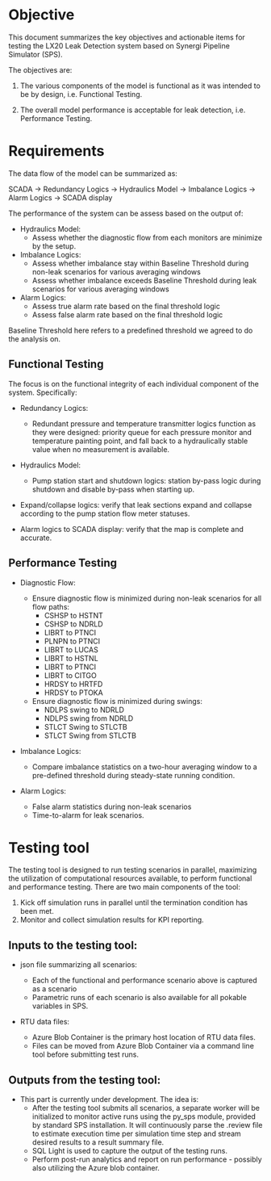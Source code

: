 # Objective

This document summarizes the key objectives and actionable items for testing the LX20 Leak Detection system based on Synergi Pipeline Simulator (SPS).

The objectives are:

1. The various components of the model is functional as it was intended to be by design, i.e. Functional Testing.

2. The overall model performance is acceptable for leak detection, i.e. Performance Testing.

# Requirements

The data flow of the model can be summarized as:

SCADA -> Redundancy Logics -> Hydraulics Model -> Imbalance Logics -> Alarm Logics -> SCADA display

The performance of the system can be assess based on the output of:
- Hydraulics Model:
    - Assess whether the diagnostic flow from each monitors are minimize by the setup.
- Imbalance Logics:
    - Assess whether imbalance stay within Baseline Threshold during non-leak scenarios for various averaging windows
    - Assess whether imbalance exceeds Baseline Threshold during leak scenarios for various averaging windows
- Alarm Logics:
    - Assess true alarm rate based on the final threshold logic
    - Assess false alarm rate based on the final threshold logic
    
Baseline Threshold here refers to a predefined threshold we agreed to do the analysis on.

## Functional Testing

The focus is on the functional integrity of each individual component of the system. Specifically:

- Redundancy Logics:
    - Redundant pressure and temperature transmitter logics function as they were designed: priority queue for each pressure monitor and temperature painting point, and fall back to a hydraulically stable value when no measurement is available.

- Hydraulics Model:
    - Pump station start and shutdown logics: station by-pass logic during shutdown and disable by-pass when starting up.

- Expand/collapse logics: verify that leak sections expand and collapse according to the pump station flow meter statuses.

- Alarm logics to SCADA display: verify that the map is complete and accurate.

## Performance Testing

- Diagnostic Flow:
    - Ensure diagnostic flow is minimized during non-leak scenarios for all flow paths:
        - CSHSP to HSTNT
        - CSHSP to NDRLD
        - LIBRT to PTNCI
        - PLNPN to PTNCI
        - LIBRT to LUCAS
        - LIBRT to HSTNL
        - LIBRT to PTNCI
        - LIBRT to CITGO
        - HRDSY to HRTFD
        - HRDSY to PTOKA
    - Ensure diagnostic flow is minimized during swings: 
        - NDLPS swing to NDRLD
        - NDLPS swing from NDRLD
        - STLCT Swing to STLCTB
        - STLCT Swing from STLCTB

- Imbalance Logics:
    - Compare imbalance statistics on a two-hour averaging window to a pre-defined threshold during steady-state running condition. 

- Alarm Logics:
    - False alarm statistics during non-leak scenarios 
    - Time-to-alarm for leak scenarios.


# Testing tool

The testing tool is designed to run testing scenarios in parallel, maximizing the utilization of computational resources available, to perform functional and performance testing. There are two main components of the tool:

1. Kick off simulation runs in parallel until the termination condition has been met.
2. Monitor and collect simulation results for KPI reporting.

## Inputs to the testing tool:

- json file summarizing all scenarios: 
    - Each of the functional and performance scenario above is captured as a scenario
    - Parametric runs of each scenario is also available for all pokable variables in SPS.

- RTU data files:
    - Azure Blob Container is the primary host location of RTU data files.
    - Files can be moved from Azure Blob Container via a command line tool before submitting test runs.

## Outputs from the testing tool:

- This part is currently under development. The idea is:
    - After the testing tool submits all scenarios, a separate worker will be initialized to monitor active runs using the py_sps module, provided by standard SPS installation. It will continuously parse the .review file to estimate execution time per simulation time step and stream desired results to a result summary file.
    - SQL Light is used to capture the output of the testing runs.
    - Perform post-run analytics and report on run performance - possibly also utilizing the Azure blob container.

